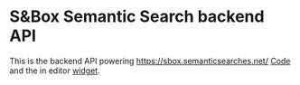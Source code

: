 # S&Box Semantic Search backend API
This is the backend API powering https://sbox.semanticsearches.net/ [Code](https://github.com/OcWebb/sbox-semantic-search-web-frontend) and the in editor [widget](https://github.com/OcWebb/sbox-semantic-search-browser-widget).
